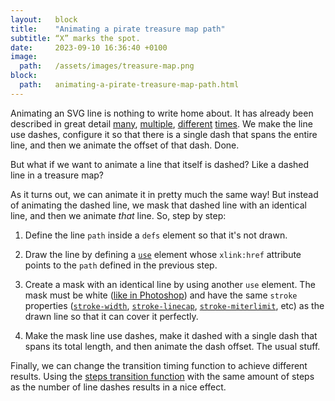 ```yaml
---
layout:   block
title:    "Animating a pirate treasure map path"
subtitle: “X” marks the spot.
date:     2023-09-10 16:36:40 +0100
image:
  path:   /assets/images/treasure-map.png
block:
  path:   animating-a-pirate-treasure-map-path.html
---
```

Animating an SVG line is nothing to write home about. It has already been described in great detail [many], [multiple], [different][different] [times][times]. We make the line use dashes, configure it so that there is a single dash that spans the entire line, and then we animate the offset of that dash. Done.

But what if we want to animate a line that itself is dashed? Like a dashed line in a treasure map?

As it turns out, we can animate it in pretty much the same way! But instead of animating the dashed line, we mask that dashed line with an identical line, and then we animate _that_ line. So, step by step:

1. Define the line `path` inside a `defs` element so that it's not drawn.

2. Draw the line by defining a [`use`] element whose `xlink:href` attribute points to the `path` defined in the previous step.

3. Create a mask with an identical line by using another `use` element. The mask must be white ([like in Photoshop]) and have the same `stroke` properties ([`stroke-width`], [`stroke-linecap`], [`stroke-miterlimit`], etc) as the drawn line so that it can cover it perfectly.

4. Make the mask line use dashes, make it dashed with a single dash that spans its total length, and then animate the dash offset. The usual stuff.

Finally, we can change the transition timing function to achieve different results. Using the [steps transition function] with the same amount of steps as the number of line dashes results in a nice effect.

[many]: https://jakearchibald.com/2013/animated-line-drawing-svg/
[multiple]: https://css-tricks.com/svg-line-animation-works/
[different]: https://product.voxmedia.com/2013/11/25/5426880/polygon-feature-design-svg-animations-for-fun-and-profit
[times]: https://tympanus.net/codrops/2013/12/30/svg-drawing-animation/
[`use`]: https://developer.mozilla.org/en-US/docs/Web/SVG/Element/use
[like in Photoshop]: https://lab.iamvdo.me/css-svg-masks/#masking
[`stroke-width`]: https://developer.mozilla.org/en-US/docs/Web/SVG/Attribute/stroke-width
[`stroke-linecap`]: https://developer.mozilla.org/en-US/docs/Web/SVG/Attribute/stroke-linecap
[`stroke-miterlimit`]: https://developer.mozilla.org/en-US/docs/Web/SVG/Attribute/stroke-miterlimit
[steps transition function]: https://developer.mozilla.org/en-US/docs/Web/CSS/transition-timing-function#values
